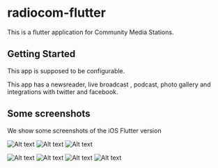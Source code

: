 # radiocom-flutter

This is a flutter application for Community Media Stations.

## Getting Started

This app is supposed to be configurable.

This app has a newsreader, live broadcast , podcast, photo gallery and integrations with twitter and facebook.

## Some screenshots

We show some screenshots of the iOS Flutter version

![Alt text](https://dl.dropboxusercontent.com/u/30278258/radiocom/home.png?raw=true "News, station, etc.")
![Alt text](https://dl.dropboxusercontent.com/u/30278258/radiocom/streaming.png?raw=true "News, station, etc.")
![Alt text](https://dl.dropboxusercontent.com/u/30278258/radiocom/news.png?raw=true "News, station, etc.")

![Alt text](https://dl.dropboxusercontent.com/u/30278258/radiocom/podcast.png?raw=true "News, station, etc.")
![Alt text](https://dl.dropboxusercontent.com/u/30278258/radiocom/search_podcast.png?raw=true "News, station, etc.")
![Alt text](https://dl.dropboxusercontent.com/u/30278258/radiocom/episodes.png?raw=true "News, station, etc.")
![Alt text](https://dl.dropboxusercontent.com/u/30278258/radiocom/play.png?raw=true "News, station, etc.")
